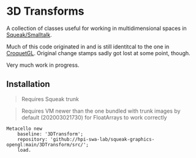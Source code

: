 # 3D Transforms
A collection of classes useful for working in multidimensional spaces in [Squeak/Smalltalk].

Much of this code originated in and is still identitcal to the one in [CroquetGL]. Original change stamps sadly got lost at some point, though.

Very much work in progress.

## Installation
> Requires Squeak trunk

> Requires VM newer than the one bundled with trunk images by default (202003021730) for FloatArrays to work correctly

```smalltalk
Metacello new
	baseline: '3DTransform';
	repository: 'github://hpi-swa-lab/squeak-graphics-opengl:main/3DTransform/src/';
	load.
```

<!-- references -->
[Squeak/Smalltalk]: https://squeak.org
[CroquetGL]: http://www.squeaksource.com/CroquetGL.html